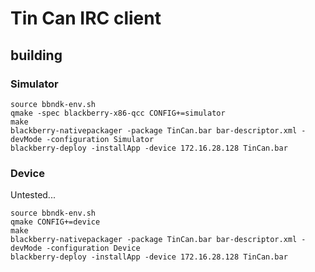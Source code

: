 # Tin Can IRC client

## building

### Simulator

    source bbndk-env.sh
    qmake -spec blackberry-x86-qcc CONFIG+=simulator
    make
    blackberry-nativepackager -package TinCan.bar bar-descriptor.xml -devMode -configuration Simulator
    blackberry-deploy -installApp -device 172.16.28.128 TinCan.bar

### Device

Untested...

    source bbndk-env.sh
    qmake CONFIG+=device
    make
    blackberry-nativepackager -package TinCan.bar bar-descriptor.xml -devMode -configuration Device
    blackberry-deploy -installApp -device 172.16.28.128 TinCan.bar
